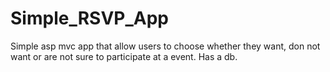 # Simple_RSVP_App
Simple asp mvc app that allow users to choose whether they want, don not want or are not sure to participate at a event. Has a db.
